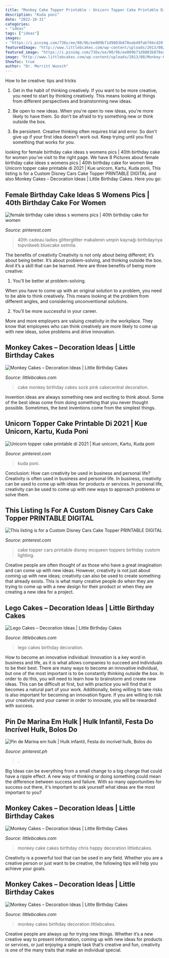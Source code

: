 ```yaml
---
title: "Monkey Cake Topper Printable : Unicorn Topper Cake Printable Di 2021"
description: "Kuda poni"
date: "2022-10-31"
categories:
- "ideas"
tags: ["ideas"]
images:
- "https://i.pinimg.com/736x/ee/00/9b/ee009b71d9803b878eab49fabf04cd39.jpg"
featuredImage: "http://www.littlebcakes.com/wp-content/uploads/2013/08/Lego-Cakes.jpg"
featured_image: "https://i.pinimg.com/736x/ee/00/9b/ee009b71d9803b878eab49fabf04cd39.jpg"
image: "http://www.littlebcakes.com/wp-content/uploads/2013/08/Monkey-Cake.jpg"
ShowToc: true
author: "Dr. Merritt Wunsch"
---
```



How to be creative: tips and tricks
1. Get in the habit of thinking creatively. If you want to be more creative, you need to start by thinking creatively. This means looking at things from different perspectives and brainstorming new ideas.
2. Be open to new ideas. When you're open to new ideas, you're more likely to have them. So don't be afraid to try something new or think outside the box.

3. Be persistent. Creative thinking often requires trial and error. So don't give up if your first idea doesn't work out. Keep trying until you find something that works for you.

	

		
looking for female birthday cake ideas s womens pics | 40th birthday cake for women you've visit to the right page. We have 8 Pictures about female birthday cake ideas s womens pics | 40th birthday cake for women like Unicorn topper cake printable di 2021 | Kue unicorn, Kartu, Kuda poni, This listing is for a Custom Disney Cars Cake Topper PRINTABLE DIGITAL and also Monkey Cakes – Decoration Ideas | Little Birthday Cakes. Here you go:
		
    
## Female Birthday Cake Ideas S Womens Pics | 40th Birthday Cake For Women

<img loading=lazy src="https://i.pinimg.com/736x/ee/00/9b/ee009b71d9803b878eab49fabf04cd39.jpg" onerror="this.onerror=null;this.src='https://tse3.mm.bing.net/th?id=OIP.vbyiWT_GWwh1NmkYXdUGJAHaJ4&amp;pid=15.1';" alt="female birthday cake ideas s womens pics | 40th birthday cake for women">

_Source: pinterest.com_

>40th cadeau ladies glitterglitter makalenin umpin kaynağı birthdayriya topvidweb bluecake selmila. 

	

The benefits of creativity
Creativity is not only about being different; it’s about being better. It’s about problem-solving, and thinking outside the box. And it’s a skill that can be learned. Here are three benefits of being more creative:
1. You’ll be better at problem-solving.

When you have to come up with an original solution to a problem, you need to be able to think creatively. This means looking at the problem from different angles, and considering unconventional solutions.

2. You’ll be more successful in your career.

More and more employers are valuing creativity in the workplace. They know that employees who can think creatively are more likely to come up with new ideas, solve problems and drive innovation.

    
## Monkey Cakes – Decoration Ideas | Little Birthday Cakes

<img loading=lazy src="http://www.littlebcakes.com/wp-content/uploads/2013/08/Monkey-Birthday-Cake-Ideas.jpg" onerror="this.onerror=null;this.src='https://tse2.mm.bing.net/th?id=OIP.XeJykh2ngrUDp7rYuvObBQHaJ4&amp;pid=15.1';" alt="Monkey Cakes – Decoration Ideas | Little Birthday Cakes">

_Source: littlebcakes.com_

>cake monkey birthday cakes sock pink cakecentral decoration. 

	

Invention ideas are always something new and exciting to think about. Some of the best ideas come from doing something that you never thought possible. Sometimes, the best inventions come from the simplest things.

    
## Unicorn Topper Cake Printable Di 2021 | Kue Unicorn, Kartu, Kuda Poni

<img loading=lazy src="https://i.pinimg.com/736x/36/53/8d/36538d9ba52ff1d7ed2f063095e3e993.jpg" onerror="this.onerror=null;this.src='https://tse3.mm.bing.net/th?id=OIP.xxCeGX0Omn6fr3kLo0UjogHaKe&amp;pid=15.1';" alt="Unicorn topper cake printable di 2021 | Kue unicorn, Kartu, Kuda poni">

_Source: pinterest.com_

>kuda poni. 

	

Conclusion: How can creativity be used in business and personal life?
Creativity is often used in business and personal life. In business, creativity can be used to come up with ideas for products or services. In personal life, creativity can be used to come up with new ways to approach problems or solve them.

    
## This Listing Is For A Custom Disney Cars Cake Topper PRINTABLE DIGITAL

<img loading=lazy src="https://i.pinimg.com/736x/7f/4e/71/7f4e7170f4ccc2d92eee1dcd701fc1e7.jpg" onerror="this.onerror=null;this.src='https://tse3.mm.bing.net/th?id=OIP.VR0e3iRzuHu7_lLAAEW0oAHaKS&amp;pid=15.1';" alt="This listing is for a Custom Disney Cars Cake Topper PRINTABLE DIGITAL">

_Source: pinterest.com_

>cake topper cars printable disney mcqueen toppers birthday custom lighting. 

	

Creative people are often thought of as those who have a great imagination and can come up with new ideas. However, creativity is not just about coming up with new ideas; creativity can also be used to create something that already exists. This is what many creative people do when they are trying to come up with a new design for their product or when they are creating a new idea for a project.

    
## Lego Cakes – Decoration Ideas | Little Birthday Cakes

<img loading=lazy src="http://www.littlebcakes.com/wp-content/uploads/2013/08/Lego-Cakes.jpg" onerror="this.onerror=null;this.src='https://tse1.mm.bing.net/th?id=OIP.JaIOCyyX6Uvv3iw16NKWIgHaF7&amp;pid=15.1';" alt="Lego Cakes – Decoration Ideas | Little Birthday Cakes">

_Source: littlebcakes.com_

>lego cakes birthday decoration. 

	

How to become an innovative individual:
Innovation is a key word in business and life, as it is what allows companies to succeed and individuals to be their best. There are many ways to become an innovative individual, but one of the most important is to be constantly thinking outside the box. In order to do this, you will need to learn how to brainstorm and create new ideas. This can be difficult at first, but with practice you will find that it becomes a natural part of your work. Additionally, being willing to take risks is also important for becoming an innovation figure. If you are willing to risk your creativity and your career in order to innovate, you will be rewarded with success.

    
## Pin De Marina Em Hulk | Hulk Infantil, Festa Do Incrível Hulk, Bolos Do

<img loading=lazy src="https://i.pinimg.com/736x/26/83/36/268336aa93d2d24678c53ac8545790d5.jpg" onerror="this.onerror=null;this.src='https://tse1.mm.bing.net/th?id=OIP.J8LbY8psif8EVgU1fHOsBgHaLI&amp;pid=15.1';" alt="Pin de Marina em hulk | Hulk infantil, Festa do incrível hulk, Bolos do">

_Source: pinterest.ph_

>. 

	

Big Ideas can be everything from a small change to a big change that could have a ripple effect. A new way of thinking or doing something could mean the difference between success and failure. With so many opportunities for success out there, it's important to ask yourself what ideas are the most important to you?

    
## Monkey Cakes – Decoration Ideas | Little Birthday Cakes

<img loading=lazy src="http://www.littlebcakes.com/wp-content/uploads/2013/08/Monkey-Cake.jpg" onerror="this.onerror=null;this.src='https://tse3.mm.bing.net/th?id=OIP.tbxt3A_MXCcctZE6LcFdVwHaJ4&amp;pid=15.1';" alt="Monkey Cakes – Decoration Ideas | Little Birthday Cakes">

_Source: littlebcakes.com_

>monkey cake cakes birthday chris happy decoration littlebcakes. 

	

Creativity is a powerful tool that can be used in any field. Whether you are a creative person or just want to be creative, the following tips will help you achieve your goals.

    
## Monkey Cakes – Decoration Ideas | Little Birthday Cakes

<img loading=lazy src="http://www.littlebcakes.com/wp-content/uploads/2013/08/Monkey-Design-Cakes.jpg" onerror="this.onerror=null;this.src='https://tse4.mm.bing.net/th?id=OIP.GOCnbNaYcCOBsqpf7DyWMwHaFj&amp;pid=15.1';" alt="Monkey Cakes – Decoration Ideas | Little Birthday Cakes">

_Source: littlebcakes.com_

>monkey cakes birthday decoration littlebcakes. 

	

Creative people are always up for trying new things. Whether it’s a new creative way to present information, coming up with new ideas for products or services, or just enjoying a simple task that’s creative and fun, creativity is one of the many traits that make an individual special.

